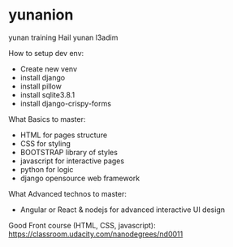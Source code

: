 # yunanion
yunan training
Hail yunan l3adim

How to setup dev env:
- Create new venv
- install django 
- install pillow 
- install sqlite3.8.1 
- install django-crispy-forms

What Basics to master:
 - HTML for pages structure 
 - CSS for styling 
 - BOOTSTRAP library of styles 
 - javascript for interactive pages 
 - python for logic 
 - django opensource web framework 

What Advanced technos to master:
 - Angular or React & nodejs for advanced interactive UI design
 
Good Front course (HTML, CSS, javascript):
 https://classroom.udacity.com/nanodegrees/nd0011


